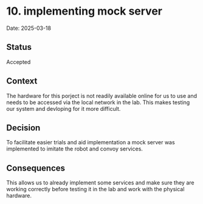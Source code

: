 # 10. implementing mock server

Date: 2025-03-18

## Status

Accepted 

## Context

The hardware for this porject is not readily available online for us to use and needs to be accessed via the local network in the lab. This makes testing our system and devloping for it more difficult. 

## Decision

To facilitate easier trials and aid implementation a mock server was implemented to imitate the robot and convoy services. 

## Consequences

This allows us to already implement some services and make sure they are working correctly before testing it in the lab and work with the physical hardware.

